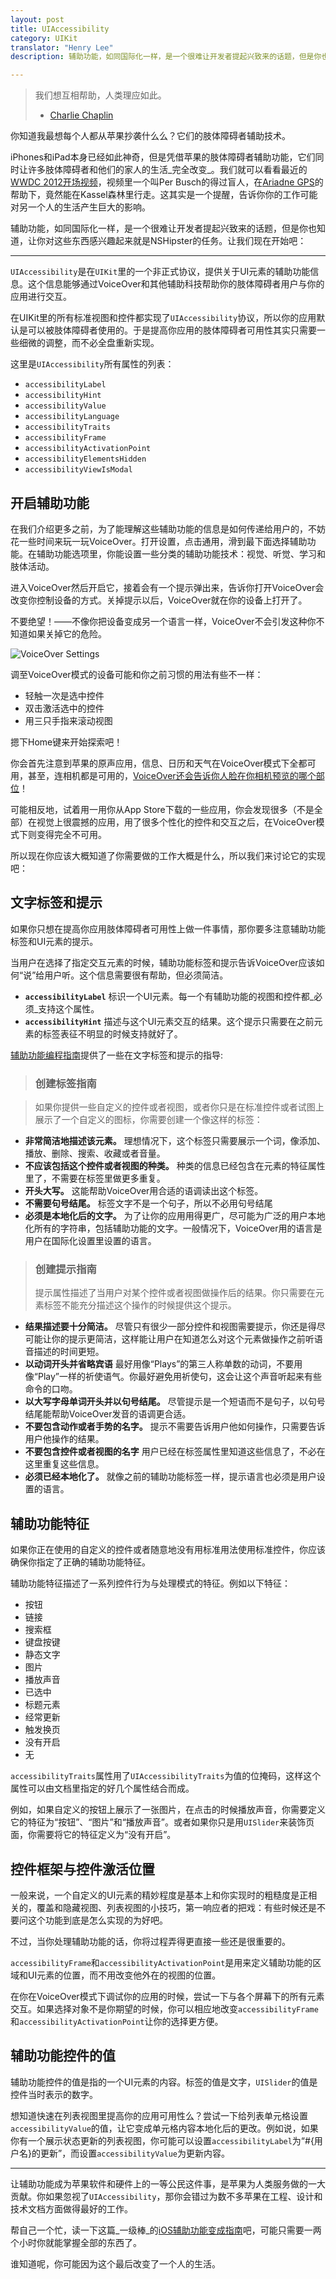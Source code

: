```yaml
---
layout: post
title: UIAccessibility
category: UIKit
translator: "Henry Lee"
description: 辅助功能，如同国际化一样，是一个很难让开发者提起兴致来的话题，但是你也知道，让你对这些东西感兴趣起来就是NSHipster的任务。

---
```


> 我们想互相帮助，人类理应如此。
> - [Charlie Chaplin](http://en.wikiquote.org/wiki/Charlie_Chaplin)

你知道我最想每个人都从苹果抄袭什么么？它们的肢体障碍者辅助技术。

iPhones和iPad本身已经如此神奇，但是凭借苹果的肢体障碍者辅助功能，它们同时让许多肢体障碍者和他们的家人的生活_完全改变_。我们就可以看看最近的[WWDC 2012开场视频](http://www.youtube.com/watch?v=MbP_pxR5cMk)，视频里一个叫Per Busch的得过盲人，在[Ariadne GPS](http://www.ariadnegps.eu)的帮助下，竟然能在Kassel森林里行走。这其实是一个提醒，告诉你你的工作可能对另一个人的生活产生巨大的影响。

辅助功能，如同国际化一样，是一个很难让开发者提起兴致来的话题，但是你也知道，让你对这些东西感兴趣起来就是NSHipster的任务。让我们现在开始吧：

---

`UIAccessibility`是在`UIKit`里的一个非正式协议，提供关于UI元素的辅助功能信息。这个信息能够通过VoiceOver和其他辅助科技帮助你的肢体障碍者用户与你的应用进行交互。

在UIKit里的所有标准视图和控件都实现了`UIAccessibility`协议，所以你的应用默认是可以被肢体障碍者使用的。于是提高你应用的肢体障碍者可用性其实只需要一些细微的调整，而不必全盘重新实现。

这里是`UIAccessibility`所有属性的列表：

- `accessibilityLabel`
- `accessibilityHint`
- `accessibilityValue`
- `accessibilityLanguage`
- `accessibilityTraits`
- `accessibilityFrame`
- `accessibilityActivationPoint`
- `accessibilityElementsHidden`
- `accessibilityViewIsModal`

## 开启辅助功能

在我们介绍更多之前，为了能理解这些辅助功能的信息是如何传递给用户的，不妨花一些时间来玩一玩VoiceOver。打开设置，点击通用，滑到最下面选择辅助功能。在辅助功能选项里，你能设置一些分类的辅助功能技术：视觉、听觉、学习和肢体活动。

进入VoiceOver然后开启它，接着会有一个提示弹出来，告诉你打开VoiceOver会改变你控制设备的方式。关掉提示以后，VoiceOver就在你的设备上打开了。

不要绝望！——不像你把设备变成另一个语言一样，VoiceOver不会引发这种你不知道如果关掉它的危险。

![VoiceOver Settings](http://nshipster.s3.amazonaws.com/uiaccessibility-voiceover.png)

调至VoiceOver模式的设备可能和你之前习惯的用法有些不一样：

- 轻触一次是选中控件
- 双击激活选中的控件
- 用三只手指来滚动视图

摁下Home键来开始探索吧！

你会首先注意到苹果的原声应用，信息、日历和天气在VoiceOver模式下全都可用，甚至，连相机都是可用的，[VoiceOver还会告诉你人脸在你相机预览的哪个部位](http://svan.ca/blog/2012/blind/)！

可能相反地，试着用一用你从App Store下载的一些应用，你会发现很多（不是全部）在视觉上很震撼的应用，用了很多个性化的控件和交互之后，在VoiceOver模式下则变得完全不可用。

所以现在你应该大概知道了你需要做的工作大概是什么，所以我们来讨论它的实现吧：

## 文字标签和提示

如果你只想在提高你应用肢体障碍者可用性上做一件事情，那你要多注意辅助功能标签和UI元素的提示。

当用户在选择了指定交互元素的时候，辅助功能标签和提示告诉VoiceOver应该如何“说”给用户听。这个信息需要很有帮助，但必须简洁。

- **`accessibilityLabel`** 标识一个UI元素。每一个有辅助功能的视图和控件都_必须_支持这个属性。
- **`accessibilityHint`** 描述与这个UI元素交互的结果。这个提示只需要在之前元素的标签表征不明显的时候支持就好了。

[辅助功能编程指南](http://developer.apple.com/library/ios/#documentation/UserExperience/Conceptual/iPhoneAccessibility/Making_Application_Accessible/Making_Application_Accessible.html)提供了一些在文字标签和提示的指导:

> ### 创建标签指南

> 如果你提供一些自定义的控件或者视图，或者你只是在标准控件或者试图上展示了一个自定义的图标，你需要创建一个像这样的标签：
>
- **非常简洁地描述该元素。** 理想情况下，这个标签只需要展示一个词，像添加、播放、删除、搜索、收藏或者音量。
- **不应该包括这个控件或者视图的种类。** 种类的信息已经包含在元素的特征属性里了，不需要在标签里做更多重复。
- **开头大写。** 这能帮助VoiceOver用合适的语调读出这个标签。
- **不需要句号结尾。** 标签文字不是一个句子，所以不必用句号结尾
- **必须是本地化后的文字。** 为了让你的应用用得更广，尽可能为广泛的用户本地化所有的字符串，包括辅助功能的文字。一般情况下，VoiceOver用的语言是用户在国际化设置里设置的语言。

>
> ### 创建提示指南
> 提示属性描述了当用户对某个控件或者视图做操作后的结果。你只需要在元素标签不能充分描述这个操作的时候提供这个提示。
>
- **结果描述要十分简洁。** 尽管只有很少一部分控件和视图需要提示，你还是得尽可能让你的提示更简洁，这样能让用户在知道怎么对这个元素做操作之前听语音描述的时间更短。
- **以动词开头并省略宾语** 最好用像“Plays”的第三人称单数的动词，不要用像“Play”一样的祈使语气。你最好避免用祈使句，这会让这个声音听起来有些命令的口吻。
- **以大写字母单词开头并以句号结尾。** 尽管提示是一个短语而不是句子，以句号结尾能帮助VoiceOver发音的语调更合适。
- **不要包含动作或者手势的名字。** 提示不需要告诉用户他如何操作，只需要告诉用户他操作的结果。
- **不要包含控件或者视图的名字** 用户已经在标签属性里知道这些信息了，不必在这里重复这些信息。
- **必须已经本地化了。** 就像之前的辅助功能标签一样，提示语言也必须是用户设置的语言。

## 辅助功能特征

如果你正在使用的自定义的控件或者随意地没有用标准用法使用标准控件，你应该确保你指定了正确的辅助功能特征。

辅助功能特征描述了一系列控件行为与处理模式的特征。例如以下特征：

- 按钮
- 链接
- 搜索框
- 键盘按键
- 静态文字
- 图片
- 播放声音
- 已选中
- 标题元素
- 经常更新
- 触发换页
- 没有开启
- 无

`accessibilityTraits`属性用了`UIAccessibilityTraits`为值的位掩码，这样这个属性可以由文档里指定的好几个属性结合而成。

例如，如果自定义的按钮上展示了一张图片，在点击的时候播放声音，你需要定义它的特征为“按钮”、“图片”和“播放声音”。或者如果你只是用`UISlider`来装饰页面，你需要将它的特征定义为“没有开启”。

## 控件框架与控件激活位置

一般来说，一个自定义的UI元素的精妙程度是基本上和你实现时的粗糙度是正相关的，覆盖和隐藏视图、列表视图的小技巧，第一响应者的把戏：有些时候还是不要问这个功能到底是怎么实现的为好吧。

不过，当你处理辅助功能的话，你将过程弄得更直接一些还是很重要的。

`accessibilityFrame`和`accessibilityActivationPoint`是用来定义辅助功能的区域和UI元素的位置，而不用改变他外在的视图的位置。

在你在VoiceOver模式下调试你的应用的时候，尝试一下与各个屏幕下的所有元素交互。如果选择对象不是你期望的时候，你可以相应地改变`accessibilityFrame`和`accessibilityActivationPoint`让你的选择更方便。

## 辅助功能控件的值

辅助功能控件的值是指的一个UI元素的内容。标签的值是文字，`UISlider`的值是控件当时表示的数字。

想知道快速在列表视图里提高你的应用可用性么？尝试一下给列表单元格设置`accessibilityValue`的值，让它变成单元格内容本地化后的更改。例如说，如果你有一个展示状态更新的列表视图，你可能可以设置`accessibilityLabel`为“#{用户名}的更新”，而设置`accessibilityValue`为更新内容。

---

让辅助功能成为苹果软件和硬件上的一等公民这件事，是苹果为人类服务做的一大贡献。你如果忽视了`UIAccessibility`，那你会错过为数不多苹果在工程、设计和技术文档方面做得最好的工作。

帮自己一个忙，读一下这篇_一级棒_的[iOS辅助功能变成指南](http://developer.apple.com/library/ios/#documentation/UserExperience/Conceptual/iPhoneAccessibility/Introduction/Introduction.html)吧，可能只需要一两个小时你就能掌握全部的东西了。

谁知道呢，你可能因为这个最后改变了一个人的生活。
